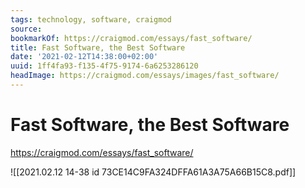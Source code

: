 ```yaml
---
tags: technology, software, craigmod
source:
bookmarkOf: https://craigmod.com/essays/fast_software/
title: Fast Software, the Best Software
date: '2021-02-12T14:38:00+02:00'
uuid: 1ff4fa93-f135-4f75-9174-6a6253286120
headImage: https://craigmod.com/essays/images/fast_software/
---
```


# Fast Software, the Best Software
https://craigmod.com/essays/fast_software/

![[2021.02.12 14-38 id 73CE14C9FA324DFFA61A3A75A66B15C8.pdf]]
